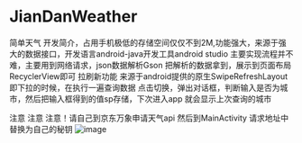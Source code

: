 # JianDanWeather
简单天气
开发简介，占用手机极低的存储空间仅仅不到2M,功能强大，来源于强大的数据接口，开发语言android-java开发工具android studio
主要实现流程并不难，主要用到网络请求，json数据解析Gson 把解析的数据拿到，展示到页面布局RecyclerView即可
拉刷新功能 来源于android提供的原生SwipeRefreshLayout 即下拉的时候，在执行一遍查询数据
点击切换，弹出对话框，判断输入是否为城市，然后把输入框得到的值sp存储，下次进入app 就会显示上次查询的城市

注意 注意 注意！请自己到京东万象申请天气api 然后到MainActivity 请求地址中替换为自己的秘钥
![image](https://github.com/GAOli-cong/JianDanWeather/blob/master/images/jiemian.PNG)
